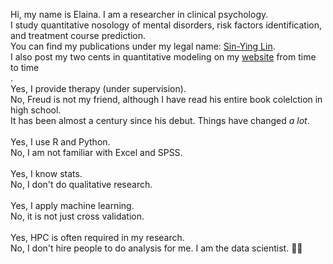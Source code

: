 Hi, my name is Elaina. I am a researcher in clinical psychology.<br>
I study quantitative nosology of mental disorders, risk factors identification, and treatment course prediction. <br>
You can find my publications under my legal name: [Sin-Ying Lin](https://orcid.org/0000-0001-9862-7669). <br>
I also post my two cents in quantitative modeling on my [website](https://sin-ying-lin.github.io/) from time to time <br>. 
<br>
Yes, I provide therapy (under supervision). <br>
No, Freud is not my friend, although I have read his entire book colelction in high school. <br>
It has been almost a century since his debut. Things have changed *a lot*. <br>
<br>
Yes, I use R and Python. <br>
No, I am not familiar with Excel and SPSS. <br>
 <br>
Yes, I know stats. <br>
No, I don't do qualitative research. <br>
 <br>
Yes, I apply machine learning. <br>
No, it is not just cross validation. <br>
<br>
Yes, HPC is often required in my research. <br>
No, I don't hire people to do analysis for me. I am the data scientist. 🐱‍💻

